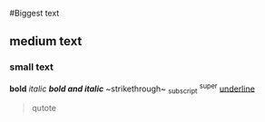 #Biggest text
## medium text
### small text
**bold**
*italic*
***bold and italic***
~strikethrough~
<sub>subscript</sub>
<sup>super</sup>
<ins>underline</ins>
>qutote 
